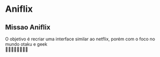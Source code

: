 # Aniflix

## Missao Aniflix
  O objetivo é recriar uma interface similar ao netflix, porém com o foco no mundo otaku e geek
  <br>🤞🐱‍🏍🐱‍🚀✨🐱‍👤
  
  
